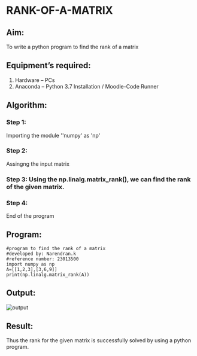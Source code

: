# RANK-OF-A-MATRIX
## Aim:
To write a python program to find the rank of a matrix
## Equipment’s required:
1. 	Hardware – PCs
2. 	Anaconda – Python 3.7 Installation / Moodle-Code Runner
## Algorithm:
### Step 1: 
Importing the module ''numpy' as 'np'
### Step 2: 
Assingng the input matrix
### Step 3: Using the np.linalg.matrix_rank(), we can find the rank of the given matrix.
### Step 4: 
End of the program
## Program:
```
#program to find the rank of a matrix
#developed by: Narendran.k
#reference number: 23013500
import numpy as np
A=[[1,2,3],[3,6,9]]
print(np.linalg.matrix_rank(A))
```
## Output:
![output](https://github.com/Narendran-sec/RANK-OF-A-MATRIX/assets/147473131/9d23671b-3002-4b0c-b9e1-4ce3f108ee27)
## Result:
Thus the rank for the given matrix is successfully solved by  using a python program.

